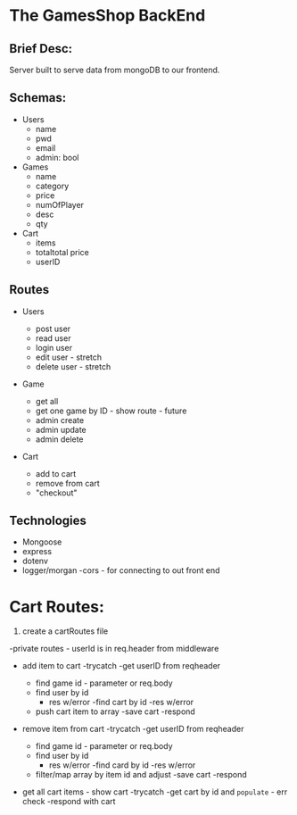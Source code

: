 # The GamesShop BackEnd

## Brief Desc:
Server built to serve data from mongoDB to our frontend.

## Schemas:
- Users
    - name
    - pwd
    - email
    - admin: bool
- Games
    - name
    - category
    - price
    - numOfPlayer
    - desc
    - qty
- Cart
    - items
    - totaltotal price
    - userID

## Routes
- Users
    - post user
    - read user
    - login user
    - edit user - stretch
    - delete user - stretch

- Game
    - get all
    - get one game by ID - show route - future
    - admin create
    - admin update
    - admin delete


- Cart
    - add to cart
    - remove from cart
    - "checkout"

## Technologies
 - Mongoose
 - express
 - dotenv
 - logger/morgan
 -cors - for connecting to out front end

 # Cart Routes:
  1. create a cartRoutes file

-private routes - userId is in req.header from middleware
  - add item to cart
    -trycatch
    -get userID from reqheader
    - find game  id - parameter or req.body
    - find user by id
        - res w/error
    -find cart by id
        -res w/error
    - push cart item to array
    -save cart
    -respond

  - remove item from cart
    -trycatch
    -get userID from reqheader
    - find game  id - parameter or req.body
    - find user by id
        - res w/error
    -find card by id
        -res w/error
    - filter/map array by item id and adjust
    -save cart
    -respond

  - get all cart items - show cart
    -trycatch
        -get cart by id and ``populate``
            - err check
        -respond with cart